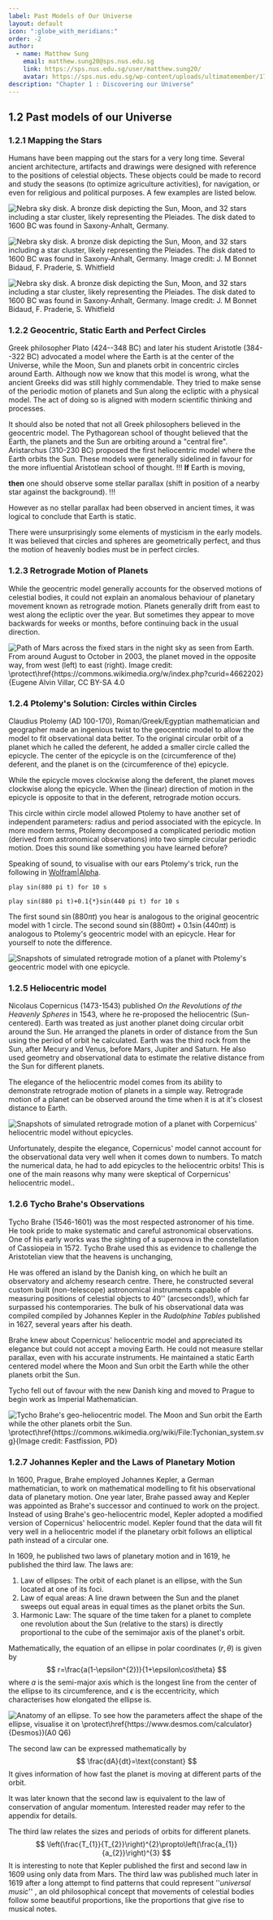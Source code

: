 ```yaml
---
label: Past Models of Our Universe
layout: default
icon: ":globe_with_meridians:"
order: -2
author:
  - name: Matthew Sung
    email: matthew.sung20@sps.nus.edu.sg
    link: https://sps.nus.edu.sg/user/matthew.sung20/
    avatar: https://sps.nus.edu.sg/wp-content/uploads/ultimatemember/171/profile_photo-190x190.jpg?1658781280
description: "Chapter 1 : Discovering our Universe"
---
```


## 1.2 Past models of our Universe

### 1.2.1 Mapping the Stars

Humans have been mapping out the stars for a very long time. Several
ancient architecture, artifacts and drawings were designed with reference
to the positions of celestial objects. These objects could be made
to record and study the seasons (to optimize agriculture activities),
for navigation, or even for religious and political purposes. A few
examples are listed below. 

![**Nebra sky disk.** A bronze disk depicting the Sun, Moon, and
32 stars including a star cluster, likely representing the Pleiades.
The disk dated to 1600 BC was found in Saxony-Anhalt, Germany.](<../resources/Chapter 1/Nebra.jpg>)


![**Nebra sky disk.** A bronze disk depicting the Sun, Moon, and
32 stars including a star cluster, likely representing the Pleiades.
The disk dated to 1600 BC was found in Saxony-Anhalt, Germany. Image credit: [J. M Bonnet Bidaud, F. Praderie, S. Whitfield](https://apod.nasa.gov/apod/ap090619.html)](<../resources/Chapter 1/Nebra.jpg>)

![**Nebra sky disk.** A bronze disk depicting the Sun, Moon, and
32 stars including a star cluster, likely representing the Pleiades.
The disk dated to 1600 BC was found in Saxony-Anhalt, Germany.
Image credit: <a href="https://apod.nasa.gov/apod/ap090619.html">J. M Bonnet Bidaud, F. Praderie, S. Whitfield</a>](<../resources/Chapter 1/Nebra.jpg>)

### 1.2.2 Geocentric, Static Earth and Perfect Circles

Greek philosopher Plato (424--348 BC) and later his student Aristotle
(384--322 BC) advocated a model where the Earth is at the center
of the Universe, while the Moon, Sun and planets orbit in concentric
circles around Earth. Although now we know that this model is wrong,
what the ancient Greeks did was still highly commendable. They tried
to make sense of the periodic motion of planets and Sun along the
ecliptic with a physical model. The act of doing so is aligned with
modern scientific thinking and processes. 

It should also be noted that not all Greek philosophers believed in
the geocentric model. The Pythagorean school of thought believed that
the Earth, the planets and the Sun are orbiting around a "central
fire". Aristarchus (310-230 BC) proposed the first heliocentric
model where the Earth orbits the Sun. These models were generally
sidelined in favour for the more influential Aristotlean school of
thought.
!!!
**If** Earth is moving,

**then** one should observe some stellar parallax (shift in position
of a nearby star against the background).
!!!

However as no stellar parallax had been observed in ancient times,
it was logical to conclude that Earth is static. 

There were unsurprisingly some elements of mysticism in the early
models. It was believed that circles and spheres are geometrically
perfect, and thus the motion of heavenly bodies must be in perfect
circles. 


### 1.2.3 Retrograde Motion of Planets

While the geocentric model generally accounts for the observed motions
of celestial bodies, it could not explain an anomalous behaviour of
planetary movement known as retrograde motion. Planets generally drift
from east to west along the ecliptic over the year. But sometimes
they appear to move backwards for weeks or months, before continuing
back in the usual direction.

![**Path of Mars across the fixed stars in the night sky as seen from
Earth.** From around August to October in 2003, the planet moved in
the opposite way, from west (left) to east (right). Image credit:
\protect\href{https://commons.wikimedia.org/w/index.php?curid=4662202}{Eugene Alvin Villar, CC BY-SA 4.0](<../resources/Chapter 1/retrogradeMotionMars.png>)


### 1.2.4 Ptolemy's Solution: Circles within Circles

Claudius Ptolemy (AD 100-170), Roman/Greek/Egyptian mathematician
and geographer made an ingenious twist to the geocentric model to
allow the model to fit observational data better. To the original
circular orbit of a planet which he called the deferent, he added
a smaller circle called the epicycle. The center of the epicycle is
on the (circumference of the) deferent, and the planet is on the (circumference
of the) epicycle. 

While the epicycle moves clockwise along the deferent, the planet
moves clockwise along the epicycle. When the (linear) direction of
motion in the epicycle is opposite to that in the deferent, retrograde
motion occurs. 

This circle within circle model allowed Ptolemy to have another set
of independent parameters: radius and period associated with the epicycle.
In more modern terms, Ptolemy decomposed a complicated periodic motion
(derived from astronomical observations) into two simple circular
periodic motion. Does this sound like something you have learned before?

Speaking of sound, to visualise with our ears Ptolemy's trick, run
the following in [Wolfram|Alpha](https://www.wolframalpha.com/).

```
play sin(880 pi t) for 10 s
```
```
play sin(880 pi t)+0.1{*}sin(440 pi t) for 10 s
```

The first sound $\sin(880\pi t)$ you hear is analogous to the original
geocentric model with 1 circle. The second sound $\sin(880\pi t)+0.1\sin(440\pi t)$
is analogous to Ptolemy's geocentric model with an epicycle. Hear
for yourself to note the difference.

![Snapshots of simulated retrograde motion of a planet with Ptolemy's
geocentric model with one epicycle. ](<../resources/Chapter 1/Ptolemy_retrograde.png>)


### 1.2.5 Heliocentric model

Nicolaus Copernicus (1473-1543) published *On the Revolutions
of the Heavenly Spheres* in 1543, where he re-proposed the heliocentric
(Sun-centered). Earth was treated as just another planet doing circular
orbit around the Sun. He arranged the planets in order of distance
from the Sun using the period of orbit he calculated. Earth was the
third rock from the Sun, after Mecury and Venus, before Mars, Jupiter
and Saturn. He also used geometry and observational data to estimate
the relative distance from the Sun for different planets. 

The elegance of the heliocentric model comes from its ability to demonstrate
retrograde motion of planets in a simple way. Retrograde motion of
a planet can be observed around the time when it is at it's closest
distance to Earth.

![Snapshots of simulated retrograde motion of a planet with Corpernicus'
heliocentric model without epicycles.](<../resources/Chapter 1/Copernicus_retrograde.png>)

Unfortunately, despite the elegance, Copernicus' model cannot account
for the observational data very well when it comes down to numbers.
To match the numerical data, he had to add epicycles to the heliocentric
orbits! This is one of the main reasons why many were skeptical of
Corpernicus' heliocentric model.. 

### 1.2.6 Tycho Brahe's Observations

Tycho Brahe (1546-1601) was the most respected astronomer of his
time. He took pride to make systematic and careful astronomical observations.
One of his early works was the sighting of a supernova in the constellation
of Cassiopeia in 1572. Tycho Brahe used this as evidence to challenge
the Aristotelian view that the heavens is unchanging,

He was offered an island by the Danish king, on which he built an
observatory and alchemy research centre. There, he constructed several
custom built (non-telescope) astronomical instruments capable of measuring
positions of celestial objects to 40'' (arcseconds!),
which far surpassed his contemporaries. The bulk of his observational
data was compiled compiled by Johannes Kepler in the *Rudolphine
Tables* published in 1627, several years after his death.

Brahe knew about Copernicus' heliocentric model and appreciated its
elegance but could not accept a moving Earth. He could not measure
stellar parallax, even with his accurate instruments. He maintained
a static Earth centered model where the Moon and Sun orbit the Earth
while the other planets orbit the Sun. 

Tycho fell out of favour with the new Danish king and moved to Prague
to begin work as Imperial Mathematician.

![Tycho Brahe's geo-heliocentric model. The Moon and Sun orbit the Earth
while the other planets orbit the Sun. \protect\href{https://commons.wikimedia.org/wiki/File:Tychonian_system.svg}{Image credit: Fastfission, PD}](<../resources/Chapter 1/Tycho_system.PNG>)

### 1.2.7 Johannes Kepler and the Laws of Planetary Motion

In 1600, Prague, Brahe employed Johannes Kepler, a German mathematician,
to work on mathematical modelling to fit his observational data of
planetary motion. One year later, Brahe passed away and Kepler was
appointed as Brahe's successor and continued to work on the project.
Instead of using Brahe's geo-heliocentric model, Kepler adopted a
modified version of Copernicus' heliocentric model. Kepler found that
the data will fit very well in a heliocentric model if the planetary
orbit follows an elliptical path instead of a circular one.

In 1609, he published two laws of planetary motion and in 1619, he
published the third law. The laws are:

1. Law of ellipses: The orbit of each planet is an ellipse, with
the Sun located at one of its foci.
2. Law of equal areas: A line drawn between the Sun and the planet
sweeps out equal areas in equal times as the planet orbits the Sun. 
3. Harmonic Law: The square of the time taken for a planet to
complete one revolution about the Sun (relative to the stars) is directly
proportional to the cube of the semimajor axis of the planet's
orbit. 

Mathematically, the equation of an ellipse in polar coordinates $(r,\theta)$
is given by 
$$
r=\frac{a(1-\epsilon^{2})}{1+\epsilon\cos\theta}
$$
where $a$ is the semi-major axis which is the longest line from the
center of the ellipse to its circumference, and $\epsilon$ is the
eccentricity, which characterises how elongated the ellipse is. 

![Anatomy of an ellipse. To see how the parameters affect the shape
of the ellipse, visualise it on \protect\href{https://www.desmos.com/calculator}{Desmos})(A0 Q6)](<../resources/Chapter 1/Ellipse.png>)

The second law can be expressed mathematically by 
$$
\frac{dA}{dt}=\text{constant}
$$
It gives information of how fast the planet is moving at different
parts of the orbit.

It was later known that the second law is equivalent to the law of
conservation of angular momentum. Interested reader may refer to the
appendix for details.

The third law relates the sizes and periods of orbits for different
planets. 
$$
\left(\frac{T_{1}}{T_{2}}\right)^{2}\propto\left(\frac{a_{1}}{a_{2}}\right)^{3}
$$
It is interesting to note that Kepler published the first and second
law in 1609 using only data from Mars. The third law was published
much later in 1619 after a long attempt to find patterns that could
represent ''*universal music*'' , an old philosophical concept
that movements of celestial bodies follow some beautiful proportions,
like the proportions that give rise to musical notes.
